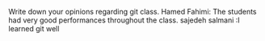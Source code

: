 Write down your opinions regarding git class.
Hamed Fahimi: The students had very good performances throughout the class. 
sajedeh salmani :I learned git well